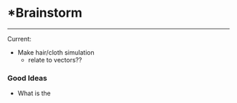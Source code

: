 # \*Brainstorm
---
Current:
- Make hair/cloth simulation
	- relate to vectors??

### Good Ideas
- What is the 